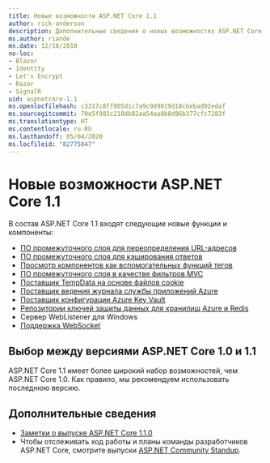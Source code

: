 ```yaml
---
title: Новые возможности ASP.NET Core 1.1
author: rick-anderson
description: Дополнительные сведения о новых возможностях ASP.NET Core 1.1.
ms.author: riande
ms.date: 12/18/2018
no-loc:
- Blazor
- Identity
- Let's Encrypt
- Razor
- SignalR
uid: aspnetcore-1.1
ms.openlocfilehash: c3317c8ff905d1c7a9c9d9019d18cbebad92edaf
ms.sourcegitcommit: 70e5f982c218db82aa54aa8b8d96b377cfc7283f
ms.translationtype: HT
ms.contentlocale: ru-RU
ms.lasthandoff: 05/04/2020
ms.locfileid: "82775847"
---
```

# <a name="whats-new-in-aspnet-core-11"></a>Новые возможности ASP.NET Core 1.1

В состав ASP.NET Core 1.1 входят следующие новые функции и компоненты:

- [ПО промежуточного слоя для переопределения URL-адресов](xref:fundamentals/url-rewriting)
- [ПО промежуточного слоя для кэширования ответов](xref:performance/caching/middleware)
- [Просмотр компонентов как вспомогательных функций тегов](xref:mvc/views/view-components#invoking-a-view-component-as-a-tag-helper)
- [ПО промежуточного слоя в качестве фильтров MVC](xref:mvc/controllers/filters#using-middleware-in-the-filter-pipeline)
- [Поставщик TempData на основе файлов cookie](xref:fundamentals/app-state#tempdata)
- [Поставщик ведения журнала службы приложений Azure](xref:fundamentals/logging/index#azure-app-service-provider)
- [Поставщик конфигурации Azure Key Vault](xref:security/key-vault-configuration)
- [Репозитории ключей защиты данных для хранилищ Azure и Redis](xref:security/data-protection/implementation/key-storage-providers)
- Сервер WebListener для Windows
- [Поддержка WebSocket](xref:fundamentals/websockets)

## <a name="choosing-between-versions-10-and-11-of-aspnet-core"></a>Выбор между версиями ASP.NET Core 1.0 и 1.1

ASP.NET Core 1.1 имеет более широкий набор возможностей, чем ASP.NET Core 1.0. Как правило, мы рекомендуем использовать последнюю версию.

## <a name="additional-information"></a>Дополнительные сведения

- [Заметки о выпуске ASP.NET Core 1.1.0](https://github.com/dotnet/aspnetcore/releases/tag/1.1.0)
- Чтобы отслеживать ход работы и планы команды разработчиков ASP.NET Core, смотрите выпуски [ASP.NET Community Standup](https://live.asp.net/).
